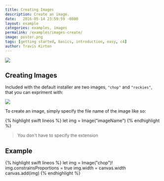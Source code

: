 ```yaml
---
title: Creating Images
description: Create an image.
date:   2016-05-14 23:59:59 -0800
layout: example
categories: examples, images
permalink: /examples/images-create/
image: poster.png
tags: [getting started, basics, introduction, easy, c4]
author: Travis Kirton
---
```

![](create.png)

## Creating Images
Included with the default installer are two images, `"chop"` and `"rockies"`, that you can expriment with:

![](defaultImages.png)

To create an image, simply specify the file name of the image like so:

{% highlight swift lineos %}
let img = Image("imageName")
{% endhighlight %}

> You don't have to specify the extension

## Example
{% highlight swift lineos %}
let img = Image("chop")!
img.constrainsProportions = true
img.width = canvas.width
canvas.add(img)
{% endhighlight %}
